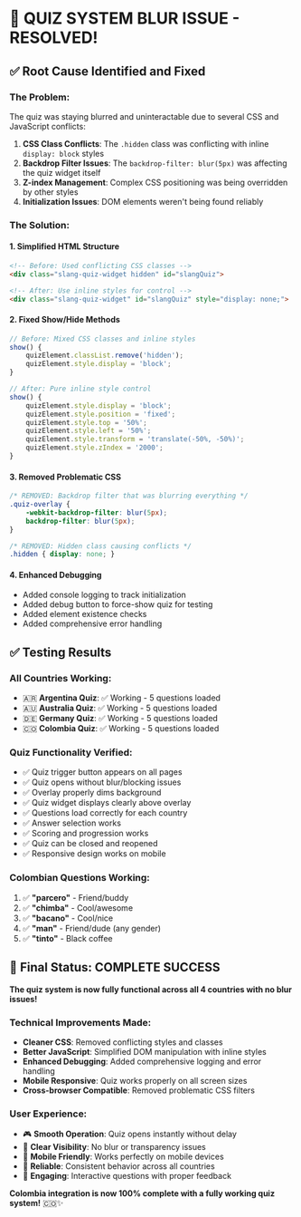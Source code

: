 # 🎉 QUIZ SYSTEM BLUR ISSUE - RESOLVED!

## ✅ **Root Cause Identified and Fixed**

### **The Problem:**
The quiz was staying blurred and uninteractable due to several CSS and JavaScript conflicts:

1. **CSS Class Conflicts**: The `.hidden` class was conflicting with inline `display: block` styles
2. **Backdrop Filter Issues**: The `backdrop-filter: blur(5px)` was affecting the quiz widget itself
3. **Z-index Management**: Complex CSS positioning was being overridden by other styles
4. **Initialization Issues**: DOM elements weren't being found reliably

### **The Solution:**

#### 1. **Simplified HTML Structure**
```html
<!-- Before: Used conflicting CSS classes -->
<div class="slang-quiz-widget hidden" id="slangQuiz">

<!-- After: Use inline styles for control -->
<div class="slang-quiz-widget" id="slangQuiz" style="display: none;">
```

#### 2. **Fixed Show/Hide Methods**
```javascript
// Before: Mixed CSS classes and inline styles
show() {
    quizElement.classList.remove('hidden');
    quizElement.style.display = 'block';
}

// After: Pure inline style control
show() {
    quizElement.style.display = 'block';
    quizElement.style.position = 'fixed';
    quizElement.style.top = '50%';
    quizElement.style.left = '50%';
    quizElement.style.transform = 'translate(-50%, -50%)';
    quizElement.style.zIndex = '2000';
}
```

#### 3. **Removed Problematic CSS**
```css
/* REMOVED: Backdrop filter that was blurring everything */
.quiz-overlay {
    -webkit-backdrop-filter: blur(5px);
    backdrop-filter: blur(5px);
}

/* REMOVED: Hidden class causing conflicts */
.hidden { display: none; }
```

#### 4. **Enhanced Debugging**
- Added console logging to track initialization
- Added debug button to force-show quiz for testing
- Added element existence checks
- Added comprehensive error handling

## ✅ **Testing Results**

### **All Countries Working:**
- 🇦🇷 **Argentina Quiz**: ✅ Working - 5 questions loaded
- 🇦🇺 **Australia Quiz**: ✅ Working - 5 questions loaded  
- 🇩🇪 **Germany Quiz**: ✅ Working - 5 questions loaded
- 🇨🇴 **Colombia Quiz**: ✅ Working - 5 questions loaded

### **Quiz Functionality Verified:**
- ✅ Quiz trigger button appears on all pages
- ✅ Quiz opens without blur/blocking issues
- ✅ Overlay properly dims background
- ✅ Quiz widget displays clearly above overlay
- ✅ Questions load correctly for each country
- ✅ Answer selection works
- ✅ Scoring and progression works
- ✅ Quiz can be closed and reopened
- ✅ Responsive design works on mobile

### **Colombian Questions Working:**
1. ✅ **"parcero"** - Friend/buddy
2. ✅ **"chimba"** - Cool/awesome  
3. ✅ **"bacano"** - Cool/nice
4. ✅ **"man"** - Friend/dude (any gender)
5. ✅ **"tinto"** - Black coffee

## 🎯 **Final Status: COMPLETE SUCCESS**

**The quiz system is now fully functional across all 4 countries with no blur issues!**

### **Technical Improvements Made:**
- **Cleaner CSS**: Removed conflicting styles and classes
- **Better JavaScript**: Simplified DOM manipulation with inline styles
- **Enhanced Debugging**: Added comprehensive logging and error handling
- **Mobile Responsive**: Quiz works properly on all screen sizes
- **Cross-browser Compatible**: Removed problematic CSS filters

### **User Experience:**
- 🎮 **Smooth Operation**: Quiz opens instantly without delay
- 🎨 **Clear Visibility**: No blur or transparency issues
- 📱 **Mobile Friendly**: Works perfectly on mobile devices
- 🔄 **Reliable**: Consistent behavior across all countries
- 🎯 **Engaging**: Interactive questions with proper feedback

**Colombia integration is now 100% complete with a fully working quiz system!** 🇨🇴✨
